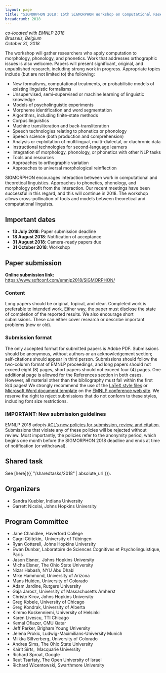 ```yaml
---
layout: page
title: "SIGMORPHON 2018: 15th SIGMORPHON Workshop on Computational Research in Phonetics, Phonology, and Morphology"
breadcrumb: 2018
---
```


<p><i>
co-located with EMNLP 2018<br>
Brussels, Belgium<br>
October 31, 2018
</i></p>

The workshop will gather researchers who apply computation to morphology, phonology, and phonetics. Work that addresses orthographic issues is also welcome. Papers will present significant, original, and unpublished research, including strong work in progress. Appropriate topics include (but are not limited to) the following:

 - New formalisms, computational treatments, or probabilistic models of existing linguistic formalisms 
- Unsupervised, semi-supervised or machine learning of linguistic knowledge 
- Models of psycholinguistic experiments 
- Morpheme identification and word segmentation 
- Algorithms, including finite-state methods 
- Corpus linguistics 
- Machine transliteration and back-transliteration 
- Speech technologies relating to phonetics or phonology 
- Speech science (both production and comprehension) 
- Analysis or exploitation of multilingual, multi-dialectal, or diachronic data 
- Instructional technologies for second-language learners 
- Integration of morphology, phonology, or phonetics with other NLP tasks 
- Tools and resources 
- Approaches to orthographic variation
- Approaches to universal morphological reinflection

SIGMORPHON encourages interaction between work in computational and theoretical linguistics. Approaches to phonetics, phonology, and morphology profit from the interaction. Our recent meetings have been successful in this regard, and this will continue in 2018. The workshop allows cross-pollination of tools and models between theoretical and computational linguists.

## Important dates

- **13 July 2018**: Paper submission deadline
- **18 August 2018**: Notification of acceptance
- **31 August 2018**: Camera-ready papers due
- **31 October 2018**: Workshop

## Paper submission

**Online submission link:** <https://www.softconf.com/emnlp2018/SIGMORPHON/>

### Content

Long papers should be original, topical, and clear. Completed work is preferable to intended work. Either way, the paper must disclose the state of completion of the reported results. We also encourage short submissions. These can either cover research or describe important problems (new or old).

### Submission format

The only accepted format for submitted
papers is Adobe PDF. Submissions should be anonymous, without authors
or an acknowledgement section; self-citations should appear in third
person. Submissions should follow the two-column format of EMNLP 
proceedings, and long papers should not exceed eight (8) pages, short
papers should not exceed four (4) pages. One additional page is
allowed for the References section in both cases.  However, all
material other than the bibliography must fall within the first 8/4
pages! We strongly recommend the use of the [LaTeX style files](http://emnlp2018.org/downloads/emnlp18-latex.zip) or
[Microsoft Word document template](http://emnlp2018.org/downloads/emnlp18-word.zip) on the [EMNLP 
conference web site](http://emnlp2018.org). We reserve the right to reject submissions that
do not conform to these styles, including font size restrictions.

### IMPORTANT: New submission guidelines

EMNLP 2018 adopts [ACL’s new policies for submission, review, and citation](https://www.aclweb.org/portal/content/new-policies-submission-review-and-citation). Submissions that violate any of these policies will be rejected without review. Most importantly, the policies refer to the anonymity period, which begins one month before the SIGMORPHON 2018 deadline and ends at time of notification (or withdrawal). 

## Shared task

See [here]({{ "/sharedtasks/2018" | absolute_url }}).


## Organizers

- Sandra Kuebler, Indiana University
- Garrett Nicolai, Johns Hopkins University

## Program Committee

- Jane Chandlee, Haverford College
- Cagri Cöltekin,  University of Tübingen
- Ryan Cotterell, Johns Hopkins University
- Ewan Dunbar, Laboratoire de Sciences Cognitives et Psycholinguistique, Paris
- Jason Eisner,  Johns Hopkins University
- Micha Elsner, The Ohio State University
- Nizar Habash, NYU Abu Dhabi
- Mike Hammond, University of Arizona
- Mans Hulden, University of Colorado
- Adam Jardine, Rutgers University
- Gaja Jarosz, University of Massachusetts Amherst
- Christo Kirov, Johns Hopkins University
- Greg Kobele, University of Chicago
- Greg Kondrak, University of Alberta
- Kimmo Koskenniemi, University of Helsinki
- Karen Livescu, TTI Chicago
- Kemal Oflazer, CMU Qatar
- Jeff Parker, Brigham Young University
- Jelena Prokic, Ludwig-Maximilians-University Munich
- Miikka Silfverberg, University of Colorado
- Andrea Sims, The Ohio State University
- Kairit Sirts,  Macquarie University
- Richard Sproat, Google
- Reut Tsarfaty, The Open University of Israel
- Richard Wicentowski, Swarthmore University
